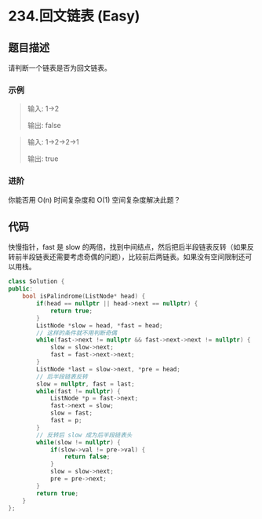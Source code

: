 # 234.回文链表 (Easy)

## 题目描述

请判断一个链表是否为回文链表。

### 示例

> 输入: 1->2
> 
> 输出: false

> 输入: 1->2->2->1
> 
> 输出: true

### 进阶

你能否用 O(n) 时间复杂度和 O(1) 空间复杂度解决此题？

## 代码

快慢指针，fast 是 slow 的两倍，找到中间结点，然后把后半段链表反转（如果反转前半段链表还需要考虑奇偶的问题），比较前后两链表。如果没有空间限制还可以用栈。

```c++
class Solution {
public:
    bool isPalindrome(ListNode* head) {
        if(head == nullptr || head->next == nullptr) {
            return true;
        }
        ListNode *slow = head, *fast = head;
        // 这样的条件就不用判断奇偶
        while(fast->next != nullptr && fast->next->next != nullptr) {
            slow = slow->next;
            fast = fast->next->next;
        }
        ListNode *last = slow->next, *pre = head;
        // 后半段链表反转
        slow = nullptr, fast = last;
        while(fast != nullptr) {
            ListNode *p = fast->next;
            fast->next = slow;
            slow = fast;
            fast = p;
        }
        // 反转后 slow 成为后半段链表头
        while(slow != nullptr) {
            if(slow->val != pre->val) {
                return false;
            }
            slow = slow->next;
            pre = pre->next;
        }
        return true;
    }
};
```